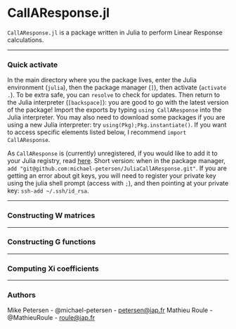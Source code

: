 
# CallAResponse.jl

`CallAResponse.jl` is a package written in Julia to perform Linear Response calculations.

-----------------------------
### Quick activate

In the main directory where you the package lives, enter the Julia environment (`julia`), then the package manager (`]`), then activate (`activate .`). To be extra safe, you can `resolve` to check for updates. Then return to the Julia interpreter (`[backspace]`): you are good to go with the latest version of the package! Import the exports by typing `using CallAResponse` into the Julia interpreter. You may also need to download some packages if you are using a new Julia interpreter: try `using(Pkg);Pkg.instantiate()`. If you want to access specific elements listed below, I recommend `import CallAResponse`.

As `CallAResponse` is (currently) unregistered, if you would like to add it to your Julia registry, read [here](https://pkgdocs.julialang.org/v1/managing-packages/#Adding-unregistered-packages). Short version: when in the package manager, `add "git@github.com:michael-petersen/JuliaCallAResponse.git"`. If you are getting an error about git keys, you will need to register your private key using the julia shell prompt (access with `;`), and then pointing at your private key: `ssh-add ~/.ssh/id_rsa`.

-----------------------------
### Constructing W matrices

-----------------------------
### Constructing G functions

-----------------------------
### Computing Xi coefficients

-----------------------------

### Authors

Mike Petersen -  @michael-petersen - petersen@iap.fr
Mathieu Roule - @MathieuRoule - roule@iap.fr
